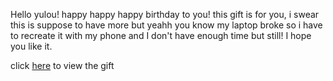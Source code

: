 Hello yulou! happy happy happy birthday to you! this gift is for you, i swear this is suppose to have more but yeahh you know my laptop broke so i have to recreate it with my phone and I don't have enough time but still! I hope you like it.

click <a href="https://htmlpreview.github.io/?https://github.com/izjeiyaa/gift-/blob/main/yulou.html">here</a> to view the gift
